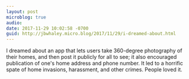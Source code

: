 ```yaml
---
layout: post
microblog: true
audio: 
date: 2017-11-29 10:02:58 -0700
guid: http://jbwhaley.micro.blog/2017/11/29/i-dreamed-about.html
---
```

I dreamed about an app that lets users take 360-degree photography of their homes, and then post it publicly for all to see; it also encouraged publication of one's home address and phone number. It led to a horrific spate of home invasions, harassment, and other crimes. People loved it.
